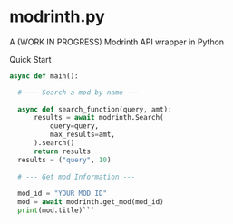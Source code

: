 # modrinth.py
A (WORK IN PROGRESS) Modrinth API wrapper in Python


Quick Start
```python
async def main():

  # --- Search a mod by name ---
  
  async def search_function(query, amt):
      results = await modrinth.Search(
          query=query,
          max_results=amt,
      ).search()
      return results
  results = ("query", 10)
  
  # --- Get mod Information ---
  
  mod_id = "YOUR MOD ID"
  mod = await modrinth.get_mod(mod_id)
  print(mod.title)```
  

